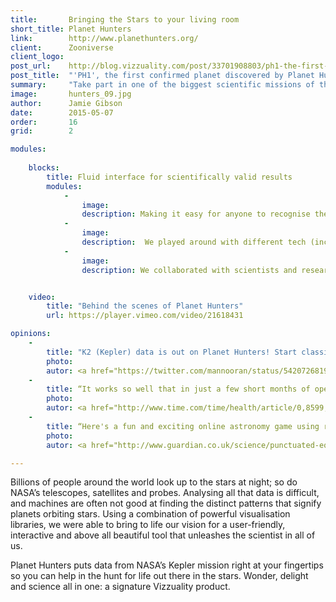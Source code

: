 ```yaml
---
title:       Bringing the Stars to your living room
short_title: Planet Hunters
link:        http://www.planethunters.org/
client:      Zooniverse
client_logo: 
post_url:    http://blog.vizzuality.com/post/33701908803/ph1-the-first-confirmed-planet-discovered-by
post_title:  "'PH1', the first confirmed planet discovered by Planet Hunters"
summary:     "Take part in one of the biggest scientific missions of the 21st Century: the search for planets outside our solar system."
image:       hunters_09.jpg
author:      Jamie Gibson
date:        2015-05-07
order:       16
grid:        2

modules:
    
    blocks:
        title: Fluid interface for scientifically valid results
        modules:
            -
                image: 
                description: Making it easy for anyone to recognise the transits and have some fun at the same time 
            -
                image: 
                description:  We played around with different tech (including heaps of customisation) until we ended up at an interface that was just right
            -
                image: 
                description: We collaborated with scientists and researchers to create a workflow and features that ensured valid identifications 


    video:
        title: "Behind the scenes of Planet Hunters"
        url: https://player.vimeo.com/video/21618431

opinions:
    -
        title: "K2 (Kepler) data is out on Planet Hunters! Start classifying! You might just discover a planet! via /r/space http://bit.ly/12ZjN8T  #space"
        photo: 
        autor: <a href="https://twitter.com/mannooran/status/542072681915772928"> Jestin Mannoor </a>
    -
        title: “It works so well that in just a few short months of operation, the more than 22,000 visitors to the website have found nearly 50 potential planets”
        photo:
        autor: <a href="http://www.time.com/time/health/article/0,8599,2065049,00.html"> TIME </a>
    -
        title: “Here's a fun and exciting online astronomy game using real scientific data where you, the citizen-scientist, identify stars that may have planets orbiting them.”
        photo:
        autor: <a href="http://www.guardian.co.uk/science/punctuated-equilibrium/2010/dec/17/3"></a>

---
```


Billions of people around the world look up to the stars at night; so do NASA’s telescopes, satellites and probes. Analysing all that data is difficult, and machines are often not good at finding the distinct patterns that signify planets orbiting stars. Using a combination of powerful visualisation libraries, we were able to bring to life our vision for a user-friendly, interactive and above all beautiful tool that unleashes the scientist in all of us. 

Planet Hunters puts data from NASA’s Kepler mission right at your fingertips so you can help in the hunt for life out there in the stars. Wonder, delight and science all in one: a signature Vizzuality product. 

